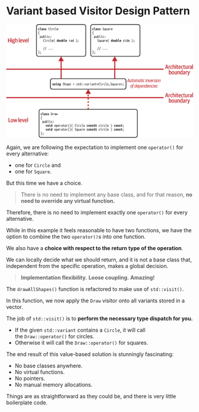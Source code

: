 # Variant based Visitor Design Pattern

![Variant based Visitor Design](./images/VariantVisitorDesign.png)

Again, we are following the expectation to implement one `operator()` for every alternative: 
- one for `Circle` and 
- one for `Square`. 

But this time we have a choice. 

> There is no need to implement any base class, and for that reason, **no need to override any virtual function.** 

Therefore, there is no need to implement exactly one `operator()` for every alternative. 

While in this example it feels reasonable to have two functions, we have the option to combine the two `operator()`s into one function. 

We also have a **choice with respect to the return type of the operation**. 

We can locally decide what we should return, and it is not a base class that, independent from the specific operation, makes a global decision. 

> **Implementation flexibility.**
> **Loose coupling.** 
> **Amazing!**

The `drawAllShapes()` function is refactored to make use of `std::visit()`. 

In this function, we now apply the `Draw` visitor onto all variants stored in a vector.

The job of `std::visit()` is to **perform the necessary type dispatch for you.** 

- If the given `std::variant` contains a `Circle`, it will call the `Draw::operator()` for circles.
- Otherwise it will call the `Draw::operator()` for squares.

The end result of this value-based solution is stunningly fascinating:
- No base classes anywhere. 
- No virtual functions. 
- No pointers. 
- No manual memory allocations.

Things are as straightforward as they could be, and there is very little boilerplate code.